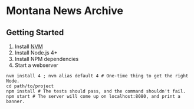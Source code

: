 # Montana News Archive

## Getting Started

1. Install [NVM](https://github.com/creationix/nvm)
1. Install Node.js 4+
1. Install NPM dependencies
1. Start a webserver

```
nvm install 4 ; nvm alias default 4 # One-time thing to get the right Node.
cd path/to/project
npm install # The tests should pass, and the command shouldn't fail.
npm start # The server will come up on localhost:8080, and print a banner.
```
